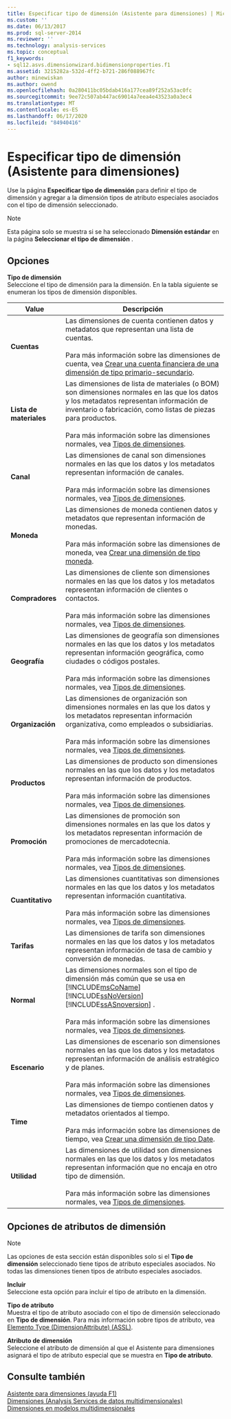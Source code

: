 ```yaml
---
title: Especificar tipo de dimensión (Asistente para dimensiones) | Microsoft Docs
ms.custom: ''
ms.date: 06/13/2017
ms.prod: sql-server-2014
ms.reviewer: ''
ms.technology: analysis-services
ms.topic: conceptual
f1_keywords:
- sql12.asvs.dimensionwizard.bidimensionproperties.f1
ms.assetid: 3215282a-532d-4ff2-b721-286f088967fc
author: minewiskan
ms.author: owend
ms.openlocfilehash: 0a280411bc05bdab416a177cea89f252a53ac0fc
ms.sourcegitcommit: 9ee72c507ab447ac69014a7eea4e43523a0a3ec4
ms.translationtype: MT
ms.contentlocale: es-ES
ms.lasthandoff: 06/17/2020
ms.locfileid: "84940416"
---
```

# <a name="specify-dimension-type-dimension-wizard"></a>Especificar tipo de dimensión (Asistente para dimensiones)
  Use la página **Especificar tipo de dimensión** para definir el tipo de dimensión y agregar a la dimensión tipos de atributo especiales asociados con el tipo de dimensión seleccionado.  
  
> [!NOTE]  
>  Esta página solo se muestra si se ha seleccionado **Dimensión estándar** en la página **Seleccionar el tipo de dimensión** .  
  
## <a name="options"></a>Opciones  
 **Tipo de dimensión**  
 Seleccione el tipo de dimensión para la dimensión. En la tabla siguiente se enumeran los tipos de dimensión disponibles.  
  
|Value|Descripción|  
|-----------|-----------------|  
|**Cuentas**|Las dimensiones de cuenta contienen datos y metadatos que representan una lista de cuentas.<br /><br /> Para más información sobre las dimensiones de cuenta, vea [Crear una cuenta financiera de una dimensión de tipo primario-secundario](multidimensional-models/database-dimensions-finance-account-of-parent-child-type.md).|  
|**Lista de materiales**|Las dimensiones de lista de materiales (o BOM) son dimensiones normales en las que los datos y los metadatos representan información de inventario o fabricación, como listas de piezas para productos.<br /><br /> Para más información sobre las dimensiones normales, vea [Tipos de dimensiones](multidimensional-models-olap-logical-dimension-objects/database-dimension-properties-types.md).|  
|**Canal**|Las dimensiones de canal son dimensiones normales en las que los datos y los metadatos representan información de canales.<br /><br /> Para más información sobre las dimensiones normales, vea [Tipos de dimensiones](multidimensional-models-olap-logical-dimension-objects/database-dimension-properties-types.md).|  
|**Moneda**|Las dimensiones de moneda contienen datos y metadatos que representan información de monedas.<br /><br /> Para más información sobre las dimensiones de moneda, vea [Crear una dimensión de tipo moneda](multidimensional-models/database-dimensions-create-a-currency-type-dimension.md).|  
|**Compradores**|Las dimensiones de cliente son dimensiones normales en las que los datos y los metadatos representan información de clientes o contactos.<br /><br /> Para más información sobre las dimensiones normales, vea [Tipos de dimensiones](multidimensional-models-olap-logical-dimension-objects/database-dimension-properties-types.md).|  
|**Geografía**|Las dimensiones de geografía son dimensiones normales en las que los datos y los metadatos representan información geográfica, como ciudades o códigos postales.<br /><br /> Para más información sobre las dimensiones normales, vea [Tipos de dimensiones](multidimensional-models-olap-logical-dimension-objects/database-dimension-properties-types.md).|  
|**Organización**|Las dimensiones de organización son dimensiones normales en las que los datos y los metadatos representan información organizativa, como empleados o subsidiarias.<br /><br /> Para más información sobre las dimensiones normales, vea [Tipos de dimensiones](multidimensional-models-olap-logical-dimension-objects/database-dimension-properties-types.md).|  
|**Productos**|Las dimensiones de producto son dimensiones normales en las que los datos y los metadatos representan información de productos.<br /><br /> Para más información sobre las dimensiones normales, vea [Tipos de dimensiones](multidimensional-models-olap-logical-dimension-objects/database-dimension-properties-types.md).|  
|**Promoción**|Las dimensiones de promoción son dimensiones normales en las que los datos y los metadatos representan información de promociones de mercadotecnia.<br /><br /> Para más información sobre las dimensiones normales, vea [Tipos de dimensiones](multidimensional-models-olap-logical-dimension-objects/database-dimension-properties-types.md).|  
|**Cuantitativo**|Las dimensiones cuantitativas son dimensiones normales en las que los datos y los metadatos representan información cuantitativa.<br /><br /> Para más información sobre las dimensiones normales, vea [Tipos de dimensiones](multidimensional-models-olap-logical-dimension-objects/database-dimension-properties-types.md).|  
|**Tarifas**|Las dimensiones de tarifa son dimensiones normales en las que los datos y los metadatos representan información de tasa de cambio y conversión de monedas.|  
|**Normal**|Las dimensiones normales son el tipo de dimensión más común que se usa en [!INCLUDE[msCoName](../includes/msconame-md.md)] [!INCLUDE[ssNoVersion](../includes/ssnoversion-md.md)] [!INCLUDE[ssASnoversion](../includes/ssasnoversion-md.md)] .<br /><br /> Para más información sobre las dimensiones normales, vea [Tipos de dimensiones](multidimensional-models-olap-logical-dimension-objects/database-dimension-properties-types.md).|  
|**Escenario**|Las dimensiones de escenario son dimensiones normales en las que los datos y los metadatos representan información de análisis estratégico y de planes.<br /><br /> Para más información sobre las dimensiones normales, vea [Tipos de dimensiones](multidimensional-models-olap-logical-dimension-objects/database-dimension-properties-types.md).|  
|**Time**|Las dimensiones de tiempo contienen datos y metadatos orientados al tiempo.<br /><br /> Para más información sobre las dimensiones de tiempo, vea [Crear una dimensión de tipo Date](multidimensional-models/database-dimensions-create-a-date-type-dimension.md).|  
|**Utilidad**|Las dimensiones de utilidad son dimensiones normales en las que los datos y los metadatos representan información que no encaja en otro tipo de dimensión.<br /><br /> Para más información sobre las dimensiones normales, vea [Tipos de dimensiones](multidimensional-models-olap-logical-dimension-objects/database-dimension-properties-types.md).|  
  
## <a name="dimension-attributes-options"></a>Opciones de atributos de dimensión  
  
> [!NOTE]  
>  Las opciones de esta sección están disponibles solo si el **Tipo de dimensión** seleccionado tiene tipos de atributo especiales asociados. No todas las dimensiones tienen tipos de atributo especiales asociados.  
  
 **Incluir**  
 Seleccione esta opción para incluir el tipo de atributo en la dimensión.  
  
 **Tipo de atributo**  
 Muestra el tipo de atributo asociado con el tipo de dimensión seleccionado en **Tipo de dimensión**. Para más información sobre tipos de atributo, vea [Elemento Type &#40;DimensionAttribute&#41; &#40;ASSL&#41;](https://docs.microsoft.com/bi-reference/assl/properties/type-element-dimensionattribute-assl).  
  
 **Atributo de dimensión**  
 Seleccione el atributo de dimensión al que el Asistente para dimensiones asignará el tipo de atributo especial que se muestra en **Tipo de atributo**.  
  
## <a name="see-also"></a>Consulte también  
 [Asistente para dimensiones (ayuda F1)](dimension-wizard-f1-help.md)   
 [Dimensiones &#40;Analysis Services de datos multidimensionales&#41;](multidimensional-models-olap-logical-dimension-objects/dimensions-analysis-services-multidimensional-data.md)   
 [Dimensiones en modelos multidimensionales](multidimensional-models/dimensions-in-multidimensional-models.md)  
  
  
